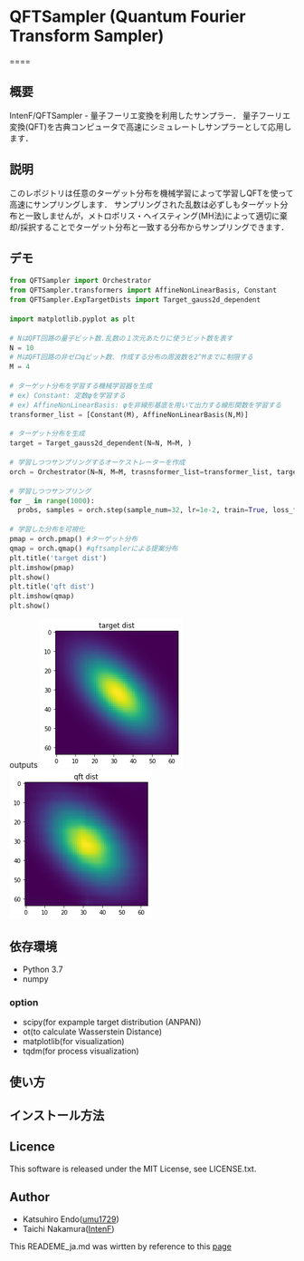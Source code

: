 # QFTSampler (Quantum Fourier Transform Sampler)
====

## 概要
IntenF/QFTSampler - 量子フーリエ変換を利用したサンプラー．
量子フーリエ変換(QFT)を古典コンピュータで高速にシミュレートしサンプラーとして応用します．

## 説明
このレポジトリは任意のターゲット分布を機械学習によって学習しQFTを使って高速にサンプリングします．
サンプリングされた乱数は必ずしもターゲット分布と一致しませんが，メトロポリス・ヘイスティング(MH法)によって適切に棄却/採択することでターゲット分布と一致する分布からサンプリングできます．

## デモ

```python
from QFTSampler import Orchestrator
from QFTSampler.transformers import AffineNonLinearBasis, Constant
from QFTSampler.ExpTargetDists import Target_gauss2d_dependent

import matplotlib.pyplot as plt

# NはQFT回路の量子ビット数.乱数の１次元あたりに使うビット数を表す
N = 10
# MはQFT回路の非ゼロqビット数. 作成する分布の周波数を2^Mまでに制限する
M = 4

# ターゲット分布を学習する機械学習器を生成
# ex) Constant: 定数φを学習する
# ex) AffineNonLinearBasis: φを非線形基底を用いて出力する線形関数を学習する
transformer_list = [Constant(M), AffineNonLinearBasis(N,M)]

# ターゲット分布を生成
target = Target_gauss2d_dependent(N=N, M=M, )

# 学習しつつサンプリングするオーケストレーターを作成
orch = Orchestrator(N=N, M=M, trasnsformer_list=transformer_list, target=target)

# 学習しつつサンプリング
for _ in range(1000):
  probs, samples = orch.step(sample_num=32, lr=1e-2, train=True, loss_func='CE')

# 学習した分布を可視化
pmap = orch.pmap() #ターゲット分布
qmap = orch.qmap() #qftsamplerによる提案分布
plt.title('target dist')
plt.imshow(pmap)
plt.show()
plt.title('qft dist')
plt.imshow(qmap)
plt.show()
```
outputs
![target dist](image/exp_target_dist.png)
![qft dist](image/exp_qft_dist.png)

## 依存環境
- Python 3.7
- numpy

### option
- scipy(for expample target distribution (ANPAN))
- ot(to calculate Wasserstein Distance)
- matplotlib(for visualization)
- tqdm(for process visualization)

## 使い方

## インストール方法

## Licence
This software is released under the MIT License, see LICENSE.txt.

## Author
- Katsuhiro Endo([umu1729](https://github.com/umu1729))
- Taichi Nakamura([IntenF](https://github.com/IntenF))

This READEME_ja.md was wirtten by reference to this [page](https://deeeet.com/writing/2014/07/31/readme/)
